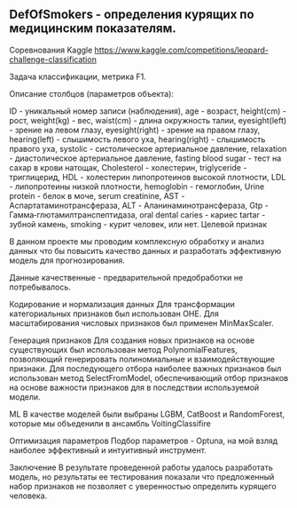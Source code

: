 ## DefOfSmokers - определения курящих по медицинским показателям. 
Cоревнования Kaggle https://www.kaggle.com/competitions/leopard-challenge-classification

Задача классификации, метрика F1.

Описание столбцов (параметров объекта):

ID - уникальный номер записи (наблюдения),
age - возраст,
height(cm) - рост,
weight(kg) - вес,
waist(cm) - длина окружность талии,
eyesight(left) - зрение на левом глазу,
eyesight(right) - зрение на правом глазу,
hearing(left) - слышимость левого уха,
hearing(right) - слышимость правого уха,
systolic - систолическое артериальное давление,
relaxation - диастолическое артериальное давление,
fasting blood sugar - тест на сахар в крови натощак,
Cholesterol - холестерин,
triglyceride - триглицерид,
HDL - холестерин липопротеинов высокой плотности,
LDL - липопротеины низкой плотности,
hemoglobin - гемоглобин,
Urine protein - белок в моче,
serum creatinine,
AST - Аспартатаминотрансфераза,
ALT - Аланинаминотрансфераза,
Gtp - Гамма‑глютамилтранспептидаза,
oral
dental caries - кариес
tartar - зубной камень,
smoking - курит человек, или нет. Целевой признак

В данном проекте мы проводим комплексную обработку и анализ данных что бы повысить качество данных и разработать эффективную модель для прогнозирования.

Данные качественные - предварительной предобработки не потребывалось. 

Кодирование и нормализация данных
Для трансформации категориальных признаков был использован OHE. Для масштабирования числовых признаков был применен MinMaxScaler.

Генерация признаков
Для создания новых признаков на основе существующих был использован метод PolynomialFeatures, позволяющий генерировать полиномиальные и взаимодействующие признаки. Для последующего отбора наиболее важных признаков был использован метод SelectFromModel, обеспечивающий отбор признаков на основе важности признаков для в последствии используемой модели.

ML
В качестве моделей были выбраны LGBM, CatBoost и RandomForest, которые мы объеденили в ансамбль VoitingClassifire 

Оптимизация параметров
Подбор параметров - Optuna, на мой взляд наиболее эффективный и интуитивный инструмент.

Заключение
В результате проведенной работы удалось разработать модель, но результаты ее тестирования показали что предложенный набор признаков не позволяет с уверенностью определить курящего человека.
